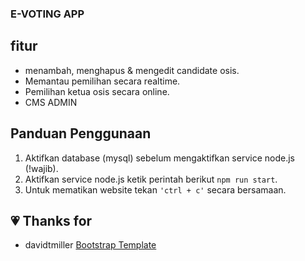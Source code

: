 ### E-VOTING APP
## fitur
- menambah, menghapus & mengedit candidate osis.
- Memantau pemilihan secara realtime.
- Pemilihan ketua osis secara online.
- CMS ADMIN
## Panduan Penggunaan
 1. Aktifkan database (mysql) sebelum mengaktifkan service node.js (!wajib).
 2. Aktifkan service node.js  ketik perintah berikut `npm run start`.
 3. Untuk mematikan website tekan `'ctrl + c'` secara bersamaan.
## :heartpulse: Thanks for
- davidtmiller [Bootstrap Template](https://github.com/BlackrockDigital/startbootstrap-sb-admin-2 "template")
